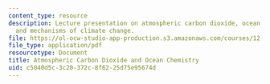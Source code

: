 ```yaml
---
content_type: resource
description: Lecture presentation on atmospheric carbon dioxide, ocean chemistry,
  and mechanisms of climate change.
file: https://ol-ocw-studio-app-production.s3.amazonaws.com/courses/12-740-paleoceanography-spring-2008/c5040d5c3c20372c8f6225d75e95674d_lec10_slide.pdf
file_type: application/pdf
resourcetype: Document
title: Atmospheric Carbon Dioxide and Ocean Chemistry
uid: c5040d5c-3c20-372c-8f62-25d75e95674d
---
```

